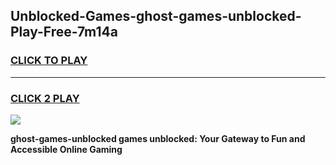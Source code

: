 
## Unblocked-Games-ghost-games-unblocked-Play-Free-7m14a
<h3>
<a href="https://premium76.site?title=ghost-games-unblocked&ref=10A">CLICK TO PLAY</a></h3>
<hr>

<h3>
<a href="https://premium76.site?title=ghost-games-unblocked&ref=10A">CLICK 2 PLAY</a>
  
</h3>

<a href="https://premium76.site?title=ghost-games-unblocked&ref=10A"><img src="https://clearcache.store/games.png"></a>


**ghost-games-unblocked games unblocked: Your Gateway to Fun and Accessible Online Gaming**
